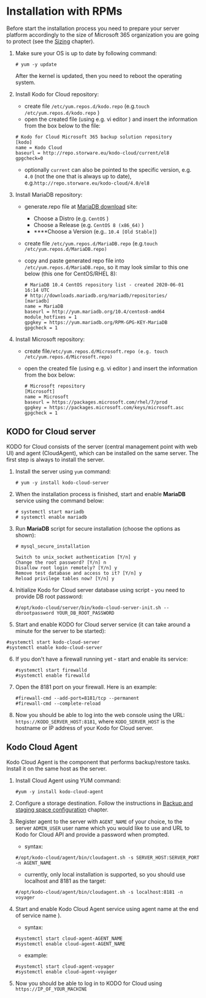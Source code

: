 # Installation with RPMs

Before start the installation process you need to prepare your server platform accordingly to the size of Microsoft 365 organization you are going to protect \(see the [Sizing](../planning/sizing/) chapter\).

1. Make sure your OS is up to date by following command:

   ```text
   # yum -y update
   ```

   After the kernel is updated, then you need to reboot the operating system.

2. Install Kodo for Cloud repository:

   * create file `/etc/yum.repos.d/kodo.repo`  \(e.g.`touch /etc/yum.repos.d/kodo.repo` \)
   * open the created file \(using e.g. vi editor \) and insert  the information from the box below to the file:

   ```text
   # Kodo for Cloud Microsoft 365 backup solution repository
   [kodo]
   name = Kodo Cloud
   baseurl = http://repo.storware.eu/kodo-cloud/current/el8
   gpgcheck=0
   ```

   * optionally  `current` can also be pointed to the specific version, e.g. `4.0` \(not the one that is always up to date\), e.g.`http://repo.storware.eu/kodo-cloud/4.0/el8`

3. Install MariaDB repository:
   * generate.repo file at [MariaDB download](https://downloads.mariadb.org/mariadb/repositories) site:
     * Choose a Distro \(e.g. `CentOS` \)
     * Choose a Release \(e.g. `CentOS 8 (x86_64)` \)
     *  ****Choose a Version \(e.g.. `10.4 [Old Stable]`\)
   * create file `/etc/yum.repos.d/MariaDB.repo`  \(e.g.`touch /etc/yum.repos.d/MariaDB.repo)`
   * copy and paste generated repo file into `/etc/yum.repos.d/MariaDB.repo`, so it may  look similar to this one below \(this one for CentOS/RHEL 8\):

     ```text
     # MariaDB 10.4 CentOS repository list - created 2020-06-01 16:14 UTC
     # http://downloads.mariadb.org/mariadb/repositories/
     [mariadb]
     name = MariaDB
     baseurl = http://yum.mariadb.org/10.4/centos8-amd64
     module_hotfixes = 1
     gpgkey = https://yum.mariadb.org/RPM-GPG-KEY-MariaDB
     gpgcheck = 1
     ```
4. Install Microsoft repository:
   * create file`/etc/yum.repos.d/Microsoft.repo (e.g. touch /etc/yum.repos.d/Microsoft.repo)`
   * open the created file \(using e.g. vi editor \) and insert  the information from the box below:

     ```text
     # Microsoft repository
     [Microsoft]
     name = Microsoft
     baseurl = https://packages.microsoft.com/rhel/7/prod
     gpgkey = https://packages.microsoft.com/keys/microsoft.asc
     gpgcheck = 1
     ```

## KODO for Cloud server

KODO for Cloud consists of the server \(central management point with web UI\) and agent \(CloudAgent\), which can be installed on the same server. The first step is always to install the server.

1. Install  the server using `yum` command:

   ```text
   # yum -y install kodo-cloud-server
   ```

2. When the installation process is finished,  start and enable **MariaDB** service using the command below:

   ```text
   # systemctl start mariadb
   # systemctl enable mariadb
   ```

3. Run **MariaDB** script for secure installation \(choose the options as shown\):

   ```text
   # mysql_secure_installation

   Switch to unix_socket authentication [Y/n] y
   Change the root password? [Y/n] n
   Disallow root login remotely? [Y/n] y
   Remove test database and access to it? [Y/n] y
   Reload privilege tables now? [Y/n] y
   ```

4. Initialize Kodo for Cloud server database using script - you need to provide DB root password:

   ```text
   #/opt/kodo-cloud/server/bin/kodo-cloud-server-init.sh --dbrootpassword YOUR_DB_ROOT_PASSWORD
   ```

5.  Start and enable KODO for Cloud server service \(it can take around a minute for the server to be started\):

   ```text
   #systemctl start kodo-cloud-server
   #systemctl enable kodo-cloud-server
   ```

6. If you don't have a firewall running yet - start and enable its service:

   ```text
   #systemctl start firewalld
   #systemctl enable firewalld
   ```

7. Open the 8181 port on your firewall. Here is an example:

   ```text
   #firewall-cmd --add-port=8181/tcp --permanent
   #firewall-cmd --complete-reload
   ```

8. Now you should be able to log into the web console using the URL: `https://KODO_SERVER_HOST:8181`, where `KODO_SERVER_HOST` is the hostname or IP address of your Kodo for Cloud server. 

## Kodo Cloud Agent

Kodo Cloud Agent is the component that performs backup/restore tasks. Install it on the same host as the server.

1. Install Cloud Agent using YUM command:

   ```text
   #yum -y install kodo-cloud-agent
   ```

2. Configure a storage destination. Follow the instructions in [Backup and staging space configuration](staging-space-and-backup-destination-configuration.md) chapter.
3. Register agent to the server with `AGENT_NAME` of your choice, to the server `ADMIN_USER` user name which you would like to use and URL to Kodo for Cloud API and provide a password when prompted.

   * syntax:

   ```text
   #/opt/kodo-cloud/agent/bin/cloudagent.sh -s SERVER_HOST:SERVER_PORT -n AGENT_NAME
   ```

   * currently, only local installation is supported, so you should use localhost and 8181 as the target:

   ```text
   #/opt/kodo-cloud/agent/bin/cloudagent.sh -s localhost:8181 -n voyager
   ```

4. Start and enable Kodo Cloud Agent service using agent name at the end of service name \).

   * syntax:

   ```text
   #systemctl start cloud-agent-AGENT_NAME
   #systemctl enable cloud-agent-AGENT_NAME
   ```

   * example:

   ```text
   #systemctl start cloud-agent-voyager
   #systemctl enable cloud-agent-voyager
   ```

5. Now you should be able to log in to KODO for Cloud using `https://IP_OF_YOUR_MACHINE`



